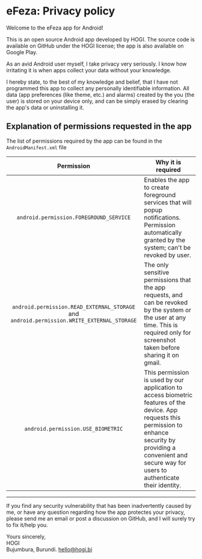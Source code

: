 # eFeza: Privacy policy

Welcome to the eFeza app for Android!

This is an open source Android app developed by HOGI. The source code is available on GitHub under the HOGI license; the app is also available on Google Play.

As an avid Android user myself, I take privacy very seriously.
I know how irritating it is when apps collect your data without your knowledge.

I hereby state, to the best of my knowledge and belief, that I have not programmed this app to collect any personally identifiable information. All data (app preferences (like theme, etc.) and alarms) created by the you (the user) is stored on your device only, and can be simply erased by clearing the app's data or uninstalling it.

## Explanation of permissions requested in the app

The list of permissions required by the app can be found in the `AndroidManifest.xml` file

| Permission | Why it is required |
| :---: | --- |
| `android.permission.FOREGROUND_SERVICE` | Enables the app to create foreground services that will popup notifications. Permission automatically granted by the system; can't be revoked by user. |
| `android.permission.READ_EXTERNAL_STORAGE` and `android.permission.WRITE_EXTERNAL_STORAGE` | The only sensitive permissions that the app requests, and can be revoked by the system or the user at any time. This is required only for screenshot taken before sharing it on gmail. |
| `android.permission.USE_BIOMETRIC` | This permission is used by our application to access biometric features of the device. App requests this permission to enhance security by providing a convenient and secure way for users to authenticate their identity. |

---

If you find any security vulnerability that has been inadvertently caused by me, or have any question regarding how the app protectes your privacy, please send me an email or post a discussion on GitHub, and I will surely try to fix it/help you.

Yours sincerely,  
HOGI  
Bujumbura, Burundi.
<hello@hogi.bi>
